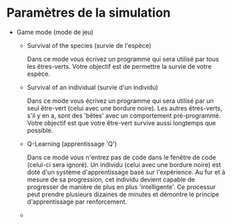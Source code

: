 Paramètres de la simulation
==========================

- Game mode (mode de jeu)
  - Survival of the species (survie de l'espèce)

    Dans ce mode vous écrivez un programme qui sera utilisé par tous les êtres-verts. Votre objectif est de permettre la survie de votre espèce.

  - Survival of an individual (survie d'un individu)
    
    Dans ce mode vous écrivez un programme qui sera utilisé par un seul être-vert (celui avec une bordure noire). Les autres êtres-verts, s'il y en a, sont
    des 'bêtes' avec un comportement pré-programmé. Votre objectif est que votre être-vert survive aussi longtemps que possible.

  - Q-Learning (apprentissage 'Q')
    
    Dans ce mode vous n'entrez pas de code dans le fenêtre de code (celui-ci sera ignoré). Un individu (celui avec une bordure noire) est doté d'un système
    d'apprentissage basé sur l'expérience. Au fur et à mesure de sa progression, cet individu devient capable de progresser de manière de plus en plus
    'intelligente'. Ce processur peut prendre plusieurs dizaines de minutes et démontre le principe d'apprentissage par renforcement.

  - 

